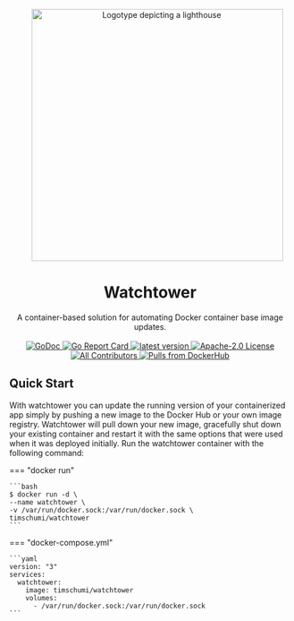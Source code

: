 <p style="text-align: center; margin-left: 1.6rem;">
  <img alt="Logotype depicting a lighthouse" src="./images/logo-450px.png" width="450" />
</p>
<h1 align="center">
  Watchtower
</h1>

<p align="center">
  A container-based solution for automating Docker container base image updates.
  <br/><br/>
  <a href="https://godoc.org/github.com/timschumi/watchtower">
    <img alt="GoDoc" src="https://godoc.org/github.com/timschumi/watchtower?status.svg" />
  </a>
  <a href="https://goreportcard.com/report/github.com/timschumi/watchtower">
    <img alt="Go Report Card" src="https://goreportcard.com/badge/github.com/timschumi/watchtower" />
  </a>
  <a href="https://github.com/timschumi/watchtower/releases">
    <img alt="latest version" src="https://img.shields.io/github/tag/timschumi/watchtower.svg" />
  </a>
  <a href="https://www.apache.org/licenses/LICENSE-2.0">
    <img alt="Apache-2.0 License" src="https://img.shields.io/github/license/timschumi/watchtower.svg" />
  </a>
  <a href="https://github.com/timschumi/watchtower/#contributors">
    <img alt="All Contributors" src="https://img.shields.io/github/all-contributors/timschumi/watchtower" />
  </a>
  <a href="https://hub.docker.com/r/timschumi/watchtower">
    <img alt="Pulls from DockerHub" src="https://img.shields.io/docker/pulls/timschumi/watchtower.svg" />
  </a>
</p>

## Quick Start

With watchtower you can update the running version of your containerized app simply by pushing a new image to the Docker
Hub or your own image registry. Watchtower will pull down your new image, gracefully shut down your existing container
and restart it with the same options that were used when it was deployed initially. Run the watchtower container with
the following command:

=== "docker run"

    ```bash
    $ docker run -d \
    --name watchtower \
    -v /var/run/docker.sock:/var/run/docker.sock \
    timschumi/watchtower
    ```

=== "docker-compose.yml"

    ```yaml
    version: "3"
    services:
      watchtower:
        image: timschumi/watchtower
        volumes:
          - /var/run/docker.sock:/var/run/docker.sock
    ```
